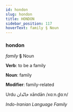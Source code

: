 ```yaml
---
id: hondon
slug: hondon
title: HONDON
sidebar_position: 117
hoverText: family § Noun
---
```


### hondon

*family* **§** Noun

**Verb**: to be a family

**Noun**: family

**Modifier**: family-related

Urdu خانْدان⁩ xāndān /xɑːn.d̪ɑːn/

*Indo-Iranian Language Family*